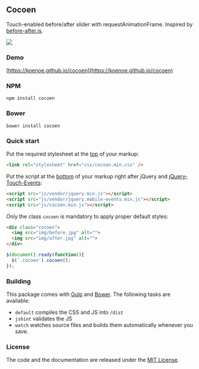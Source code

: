 ## Cocoen

Touch-enabled before/after slider with requestAnimationFrame. Inspired by [before-after.js](https://github.com/jotform/before-after.js).

![](https://github.com/koenoe/cocoen/blob/master/readme.gif)

### Demo
[https://koenoe.github.io/cocoen](https://koenoe.github.io/cocoen)

### NPM
```
npm install cocoen
```

### Bower
```
bower install cocoen
```

### Quick start

Put the required stylesheet at the [top](https://developer.yahoo.com/performance/rules.html#css_top) of your markup:

```html
<link rel="stylesheet" href="css/cocoen.min.css" />
```

Put the script at the [bottom](https://developer.yahoo.com/performance/rules.html#js_bottom) of your markup right after jQuery and [jQuery-Touch-Events](https://github.com/benmajor/jQuery-Touch-Events/):

```html
<script src="js/vendor/jquery.min.js"></script>
<script src="js/vendor/jquery.mobile-events.min.js"></script>
<script src="js/cocoen.min.js"></script>
```

Only the class `cocoen` is mandatory to apply proper default styles:

```html
<div class="cocoen">
  <img src="img/before.jpg" alt="">
  <img src="img/after.jpg" alt="">
</div>
```

```javascript
$(document).ready(function(){
  $('.cocoen').cocoen();
});
```

### Building

This package comes with [Gulp](http://gulpjs.com/) and [Bower](http://bower.io/). The following tasks are available:

  * `default` compiles the CSS and JS into `/dist`
  * `jshint` validates the JS
  * `watch` watches source files and builds them automatically whenever you save.

### License

The code and the documentation are released under the [MIT License](LICENSE).
